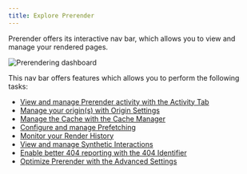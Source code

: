 ```yaml
---
title: Explore Prerender
---
```


Prerender offers its interactive nav bar, which allows you to view and manage your rendered pages. 

![Prerendering dashboard](/img/prerendering/prerendering-dashboard.png)

This nav bar offers features which allows you to perform the following tasks:

- [View and manage Prerender activity with the Activity Tab](../06-monitor-prerendering/view-prerendering-activity.md)
- [Manage your origin(s) with Origin Settings](./manage-origins/)
- [Manage the Cache with the Cache Manager](./manage-cache/manage-cache.md)
- [Configure and manage Prefetching](../04-prerendering-strategies/01-prefetching/configure-prefetching.md)
- [Monitor your Render History](../06-monitor-prerendering/view-render-history.md)
- [View and manage Synthetic Interactions](../03-features/01-synthetic-interactions/01-implementing-interaction/index.md)
- [Enable better 404 reporting with the 404 Identifier](manage-404-identifiers.md)
- [Optimize Prerender with the Advanced Settings](prerendering-settings.md)

